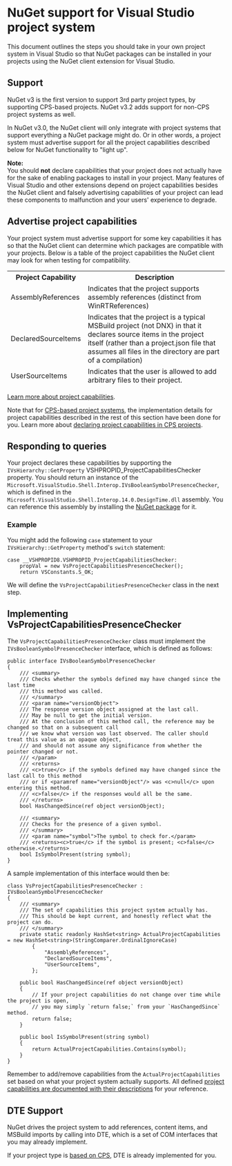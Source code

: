 ﻿# NuGet support for Visual Studio project system

This document outlines the steps you should take in your own project system in Visual Studio so that NuGet packages can be installed in your projects using the NuGet client extension for Visual Studio.

## Support

NuGet v3 is the first version to support 3rd party project types, by supporting CPS-based projects. NuGet v3.2 adds support for non-CPS project systems as well.

In NuGet v3.0, the NuGet client will only integrate with project systems that support everything a NuGet package might do. Or in other words, a project system must advertise support for all the project capabilities
described below for NuGet functionality to "light up".

<div class="block-callout-info">
    <strong>Note:</strong><br>
    You should <strong>not</strong> declare capabilities that your project does not actually have for the sake of enabling packages to install in your project. Many features of Visual Studio and other extensions depend on project capabilities besides the NuGet client and falsely advertising capabilities of your project can lead these components to malfunction and your users' experience to degrade.   
</div>


## Advertise project capabilities

Your project system must advertise support for some key capabilities it has so that the NuGet client can determine which packages are compatible with your projects. Below is a table of the project capabilities the NuGet client
may look for when testing for compatibility.

<table class="reference">
<thead>
<tr>
<th>Project Capability</th><th>Description</th>
</tr>
<tr>
<td>AssemblyReferences</td><td>Indicates that the project supports assembly references (distinct from WinRTReferences)</td>
</tr>
<tr>
<td>DeclaredSourceItems</td><td>Indicates that the project is a typical MSBuild project (not DNX) in that it declares source items in the project itself (rather than a project.json file that assumes all files in the directory are part of a compilation)</td>
</tr>
<tr>
<td>UserSourceItems</td><td>Indicates that the user is allowed to add arbitrary files to their project.</td>
</tr>
</table>


[Learn more about project capabilities][1].

Note that for [CPS-based project systems][4], the implementation details for project capabilities described in the rest of this section have been done for you. Learn more about [declaring project capabilities in CPS projects][5].

## Responding to queries

Your project declares these capabilities by supporting the `IVsHierarchy::GetProperty` VSHPROPID_ProjectCapabilitiesChecker property. You should return an instance of the
`Microsoft.VisualStudio.Shell.Interop.IVsBooleanSymbolPresenceChecker`, which is defined in the `Microsoft.VisualStudio.Shell.Interop.14.0.DesignTime.dll` assembly. You can reference this assembly by installing the [NuGet package][2] for it.

### Example

You might add the following `case` statement to your `IVsHierarchy::GetProperty` method's `switch` statement:

    case __VSHPROPID8.VSHPROPID_ProjectCapabilitiesChecker:
        propVal = new VsProjectCapabilitiesPresenceChecker();
        return VSConstants.S_OK;

We will define the `VsProjectCapabilitiesPresenceChecker` class in the next step.

## Implementing VsProjectCapabilitiesPresenceChecker

The `VsProjectCapabilitiesPresenceChecker` class must implement the `IVsBooleanSymbolPresenceChecker` interface, which is defined as follows:


    public interface IVsBooleanSymbolPresenceChecker
    {
        /// <summary>
        /// Checks whether the symbols defined may have changed since the last time
        /// this method was called.
        /// </summary>
        /// <param name="versionObject">
        /// The response version object assigned at the last call.
        /// May be null to get the initial version.
        /// At the conclusion of this method call, the reference may be changed so that on a subsequent call
        /// we know what version was last observed. The caller should treat this value as an opaque object,
        /// and should not assume any significance from whether the pointer changed or not.
        /// </param>
        /// <returns>
        /// <c>true</c> if the symbols defined may have changed since the last call to this method
        /// or if <paramref name="versionObject"/> was <c>null</c> upon entering this method.
        /// <c>false</c> if the responses would all be the same.
        /// </returns>
        bool HasChangedSince(ref object versionObject);

        /// <summary>
        /// Checks for the presence of a given symbol.
        /// </summary>
        /// <param name="symbol">The symbol to check for.</param>
        /// <returns><c>true</c> if the symbol is present; <c>false</c> otherwise.</returns>
        bool IsSymbolPresent(string symbol);
    }


A sample implementation of this interface would then be:


    class VsProjectCapabilitiesPresenceChecker : IVsBooleanSymbolPresenceChecker
    {
        /// <summary>
        /// The set of capabilities this project system actually has.
        /// This should be kept current, and honestly reflect what the project can do.
        /// </summary>
        private static readonly HashSet<string> ActualProjectCapabilities = new HashSet<string>(StringComparer.OrdinalIgnoreCase)
            {
                "AssemblyReferences",
                "DeclaredSourceItems",
                "UserSourceItems",
            };

        public bool HasChangedSince(ref object versionObject)
        {
            // If your project capabilities do not change over time while the project is open,
            // you may simply `return false;` from your `HasChangedSince` method.
            return false;
        }

        public bool IsSymbolPresent(string symbol)
        {
            return ActualProjectCapabilities.Contains(symbol);
        }
    }


Remember to add/remove capabilities from the `ActualProjectCapabilities` set based on what your project system actually supports. All defined [project capabilities are documented with their descriptions][3] for
your reference.

## DTE Support

NuGet drives the project system to add references, content items, and MSBuild imports by calling into DTE, which is a set of COM interfaces that you may already implement.

If your project type is [based on CPS][4], DTE is already implemented for you.

[1]: https://github.com/Microsoft/VSProjectSystem/blob/master/doc/overview/about_project_capabilities.md
[2]: https://www.nuget.org/packages/Microsoft.VisualStudio.Shell.Interop.14.0.DesignTime
[3]: https://github.com/Microsoft/VSProjectSystem/blob/master/doc/overview/project_capabilities.md
[4]: https://github.com/Microsoft/VSProjectSystem/blob/master/doc/overview/intro.md
[5]: https://github.com/Microsoft/VSProjectSystem/blob/master/doc/overview/about_project_capabilities.md#how-to-declare-project-capabilities-in-your-project
